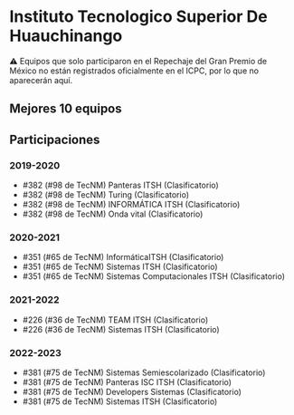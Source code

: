 # Instituto Tecnologico Superior De Huauchinango

:warning: Equipos que solo participaron en el Repechaje del Gran Premio de México no están registrados oficialmente en el ICPC, por lo que no aparecerán aquí.

## Mejores 10 equipos


## Participaciones

### 2019-2020

- #382 (#98 de TecNM) Panteras ITSH (Clasificatorio)
- #382 (#98 de TecNM) Turing (Clasificatorio)
- #382 (#98 de TecNM) INFORMÁTICA ITSH (Clasificatorio)
- #382 (#98 de TecNM) Onda vital (Clasificatorio)

### 2020-2021

- #351 (#65 de TecNM) InformáticaITSH (Clasificatorio)
- #351 (#65 de TecNM) Sistemas ITSH (Clasificatorio)
- #351 (#65 de TecNM) Sistemas Computacionales ITSH (Clasificatorio)

### 2021-2022

- #226 (#36 de TecNM) TEAM ITSH (Clasificatorio)
- #226 (#36 de TecNM) Sistemas ITSH (Clasificatorio)

### 2022-2023

- #381 (#75 de TecNM) Sistemas Semiescolarizado (Clasificatorio)
- #381 (#75 de TecNM) Panteras ISC ITSH (Clasificatorio)
- #381 (#75 de TecNM) Developers Sistemas (Clasificatorio)
- #381 (#75 de TecNM) Sistemas ITSH (Clasificatorio)



